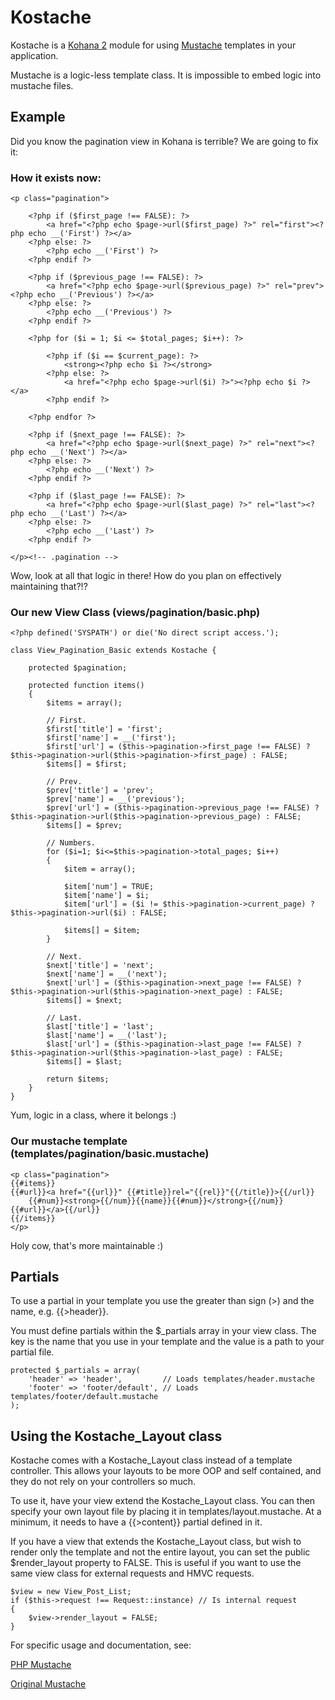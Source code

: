 # Kostache

Kostache is a [Kohana 2](http://dev.kohanaframework.org/projects/kohana2/files) module for using [Mustache](http://defunkt.github.com/mustache/) templates in your application.

Mustache is a logic-less template class. It is impossible to embed logic into mustache files.

## Example

Did you know the pagination view in Kohana is terrible? We are going to fix it:

### How it exists now:

	<p class="pagination">

		<?php if ($first_page !== FALSE): ?>
			<a href="<?php echo $page->url($first_page) ?>" rel="first"><?php echo __('First') ?></a>
		<?php else: ?>
			<?php echo __('First') ?>
		<?php endif ?>

		<?php if ($previous_page !== FALSE): ?>
			<a href="<?php echo $page->url($previous_page) ?>" rel="prev"><?php echo __('Previous') ?></a>
		<?php else: ?>
			<?php echo __('Previous') ?>
		<?php endif ?>

		<?php for ($i = 1; $i <= $total_pages; $i++): ?>

			<?php if ($i == $current_page): ?>
				<strong><?php echo $i ?></strong>
			<?php else: ?>
				<a href="<?php echo $page->url($i) ?>"><?php echo $i ?></a>
			<?php endif ?>

		<?php endfor ?>

		<?php if ($next_page !== FALSE): ?>
			<a href="<?php echo $page->url($next_page) ?>" rel="next"><?php echo __('Next') ?></a>
		<?php else: ?>
			<?php echo __('Next') ?>
		<?php endif ?>

		<?php if ($last_page !== FALSE): ?>
			<a href="<?php echo $page->url($last_page) ?>" rel="last"><?php echo __('Last') ?></a>
		<?php else: ?>
			<?php echo __('Last') ?>
		<?php endif ?>

	</p><!-- .pagination -->

Wow, look at all that logic in there! How do you plan on effectively maintaining that?!?

### Our new View Class (views/pagination/basic.php)

	<?php defined('SYSPATH') or die('No direct script access.');

	class View_Pagination_Basic extends Kostache {
	
		protected $pagination;

		protected function items()
		{	
			$items = array();
		
			// First.
			$first['title'] = 'first';
			$first['name'] = __('first');
			$first['url'] = ($this->pagination->first_page !== FALSE) ? $this->pagination->url($this->pagination->first_page) : FALSE;
			$items[] = $first;
		
			// Prev.
			$prev['title'] = 'prev';
			$prev['name'] = __('previous');
			$prev['url'] = ($this->pagination->previous_page !== FALSE) ? $this->pagination->url($this->pagination->previous_page) : FALSE;
			$items[] = $prev;
		
			// Numbers.
			for ($i=1; $i<=$this->pagination->total_pages; $i++)
			{
				$item = array();
			
				$item['num'] = TRUE;
				$item['name'] = $i;
				$item['url'] = ($i != $this->pagination->current_page) ? $this->pagination->url($i) : FALSE;
			
				$items[] = $item;
			}
		
			// Next.
			$next['title'] = 'next';
			$next['name'] = __('next');
			$next['url'] = ($this->pagination->next_page !== FALSE) ? $this->pagination->url($this->pagination->next_page) : FALSE;
			$items[] = $next;
		
			// Last.
			$last['title'] = 'last';
			$last['name'] = __('last');
			$last['url'] = ($this->pagination->last_page !== FALSE) ? $this->pagination->url($this->pagination->last_page) : FALSE;
			$items[] = $last;

			return $items;
		}
	}

Yum, logic in a class, where it belongs :)

### Our mustache template (templates/pagination/basic.mustache)

	<p class="pagination">
	{{#items}}
	{{#url}}<a href="{{url}}" {{#title}}rel="{{rel}}"{{/title}}>{{/url}}
		{{#num}}<strong>{{/num}}{{name}}{{#num}}</strong>{{/num}}
	{{#url}}</a>{{/url}}
	{{/items}}
	</p>

Holy cow, that's more maintainable :)

## Partials

To use a partial in your template you use the greater than sign (>) and the name, e.g. {{>header}}.

You must define partials within the $_partials array in your view class.  The key is the name that you use in your template and the value is a path to your partial file.

	protected $_partials = array(
		'header' => 'header',         // Loads templates/header.mustache
		'footer' => 'footer/default', // Loads templates/footer/default.mustache
	);

## Using the Kostache_Layout class

Kostache comes with a Kostache_Layout class instead of a template controller. This allows your layouts to be more OOP and self contained, and they do not rely on your controllers so much.

To use it, have your view extend the Kostache_Layout class. You can then specify your own layout file by placing it in templates/layout.mustache. At a minimum, it needs to have a {{>content}} partial defined in it.

If you have a view that extends the Kostache_Layout class, but wish to render only the template and not the entire layout, you can set the public $render_layout property to FALSE.  This is useful if you want to use the same view class for external requests and HMVC requests.

    $view = new View_Post_List;
    if ($this->request !== Request::instance) // Is internal request
    {
        $view->render_layout = FALSE;
    }

For specific usage and documentation, see:

[PHP Mustache](http://github.com/bobthecow/mustache.php)

[Original Mustache](http://defunkt.github.com/mustache/)